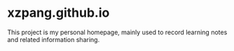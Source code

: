 # xzpang.github.io

This project is my personal homepage, mainly used to record learning notes and related information sharing.
